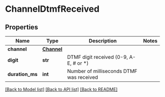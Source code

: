 # ChannelDtmfReceived

## Properties
Name | Type | Description | Notes
------------ | ------------- | ------------- | -------------
**channel** | [**Channel**](Channel.md) |  |
**digit** | **str** | DTMF digit received (0-9, A-E, # or *) |
**duration_ms** | **int** | Number of milliseconds DTMF was received |

[[Back to Model list]](../README.md#documentation-for-models) [[Back to API list]](../README.md#documentation-for-api-endpoints) [[Back to README]](../README.md)
